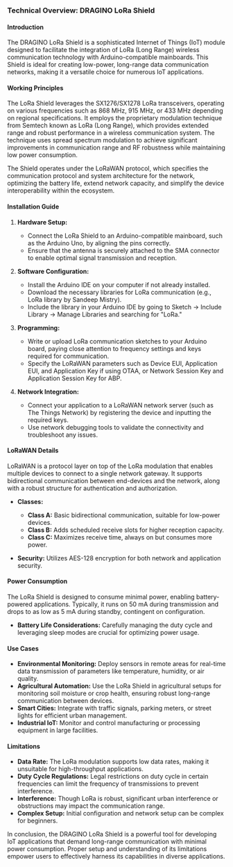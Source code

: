 ### Technical Overview: DRAGINO LoRa Shield

#### Introduction
The DRAGINO LoRa Shield is a sophisticated Internet of Things (IoT) module designed to facilitate the integration of LoRa (Long Range) wireless communication technology with Arduino-compatible mainboards. This Shield is ideal for creating low-power, long-range data communication networks, making it a versatile choice for numerous IoT applications.

#### Working Principles

The LoRa Shield leverages the SX1276/SX1278 LoRa transceivers, operating on various frequencies such as 868 MHz, 915 MHz, or 433 MHz depending on regional specifications. It employs the proprietary modulation technique from Semtech known as LoRa (Long Range), which provides extended range and robust performance in a wireless communication system. The technique uses spread spectrum modulation to achieve significant improvements in communication range and RF robustness while maintaining low power consumption.

The Shield operates under the LoRaWAN protocol, which specifies the communication protocol and system architecture for the network, optimizing the battery life, extend network capacity, and simplify the device interoperability within the ecosystem.

#### Installation Guide

1. **Hardware Setup:**
   - Connect the LoRa Shield to an Arduino-compatible mainboard, such as the Arduino Uno, by aligning the pins correctly.
   - Ensure that the antenna is securely attached to the SMA connector to enable optimal signal transmission and reception.

2. **Software Configuration:**
   - Install the Arduino IDE on your computer if not already installed.
   - Download the necessary libraries for LoRa communication (e.g., LoRa library by Sandeep Mistry).
   - Include the library in your Arduino IDE by going to Sketch -> Include Library -> Manage Libraries and searching for "LoRa."

3. **Programming:**
   - Write or upload LoRa communication sketches to your Arduino board, paying close attention to frequency settings and keys required for communication.
   - Specify the LoRaWAN parameters such as Device EUI, Application EUI, and Application Key if using OTAA, or Network Session Key and Application Session Key for ABP.

4. **Network Integration:**
   - Connect your application to a LoRaWAN network server (such as The Things Network) by registering the device and inputting the required keys.
   - Use network debugging tools to validate the connectivity and troubleshoot any issues.

#### LoRaWAN Details

LoRaWAN is a protocol layer on top of the LoRa modulation that enables multiple devices to connect to a single network gateway. It supports bidirectional communication between end-devices and the network, along with a robust structure for authentication and authorization.

- **Classes:**
  - **Class A:** Basic bidirectional communication, suitable for low-power devices.
  - **Class B:** Adds scheduled receive slots for higher reception capacity.
  - **Class C:** Maximizes receive time, always on but consumes more power.

- **Security:** Utilizes AES-128 encryption for both network and application security.

#### Power Consumption

The LoRa Shield is designed to consume minimal power, enabling battery-powered applications. Typically, it runs on 50 mA during transmission and drops to as low as 5 mA during standby, contingent on configuration.

- **Battery Life Considerations:** Carefully managing the duty cycle and leveraging sleep modes are crucial for optimizing power usage.

#### Use Cases

- **Environmental Monitoring:** Deploy sensors in remote areas for real-time data transmission of parameters like temperature, humidity, or air quality.
- **Agricultural Automation:** Use the LoRa Shield in agricultural setups for monitoring soil moisture or crop health, ensuring robust long-range communication between devices.
- **Smart Cities:** Integrate with traffic signals, parking meters, or street lights for efficient urban management.
- **Industrial IoT:** Monitor and control manufacturing or processing equipment in large facilities.

#### Limitations

- **Data Rate:** The LoRa modulation supports low data rates, making it unsuitable for high-throughput applications.
- **Duty Cycle Regulations:** Legal restrictions on duty cycle in certain frequencies can limit the frequency of transmissions to prevent interference.
- **Interference:** Though LoRa is robust, significant urban interference or obstructions may impact the communication range.
- **Complex Setup:** Initial configuration and network setup can be complex for beginners.

In conclusion, the DRAGINO LoRa Shield is a powerful tool for developing IoT applications that demand long-range communication with minimal power consumption. Proper setup and understanding of its limitations empower users to effectively harness its capabilities in diverse applications.
